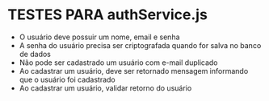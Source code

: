 # TESTES PARA authService.js

- O usuário deve possuir um nome, email e senha
- A senha do usuário precisa ser criptografada quando for salva no banco de dados
- Não pode ser cadastrado um usuário com e-mail duplicado
- Ao cadastrar um usuário, deve ser retornado mensagem informando que o usuário foi cadastrado
- Ao cadastrar um usuário, validar retorno do usuário
